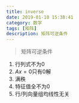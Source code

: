 ```yaml
---
title: inverse
date: 2019-01-10 15:38:41
category: 数学
tags: [矩阵]
description: 矩阵可逆条件
---
```

>矩阵可逆条件

1. 行列式不为0
2. $Ax=0$只有0解
3. 满秩
4. 特征值全不为0
5. 行/列向量组均线性无关
